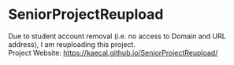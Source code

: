 # SeniorProjectReupload
Due to student account removal (i.e. no access to Domain and URL address), I am reuploading this project.  
Project Website: https://kaecal.github.io/SeniorProjectReupload/
